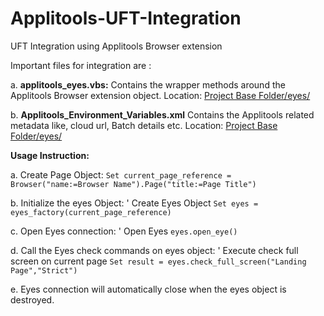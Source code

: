 # Applitools-UFT-Integration
UFT Integration using Applitools Browser extension

Important files for integration are :

  a. **applitools_eyes.vbs:**
      Contains the wrapper methods around the Applitools Browser extension object.
      Location: [Project Base Folder/eyes/](https://github.com/prasant-applitools/Applitools-UFT-Integration/blob/main/UFG_POC/eyes/applitools_eyes.vbs)
      
  b. **Applitools_Environment_Variables.xml**
      Contains the Applitools related metadata like, cloud url, Batch details etc.
      Location: [Project Base Folder/eyes/](https://github.com/prasant-applitools/Applitools-UFT-Integration/blob/main/UFG_POC/eyes/Applitools_Environment_Variables.xml)
  
  **Usage Instruction:**
  
  a. Create Page Object:
      ```Set current_page_reference = Browser("name:=Browser Name").Page("title:=Page Title")```

  b. Initialize the eyes Object:
      ' Create Eyes Object
      ```Set eyes = eyes_factory(current_page_reference)```
  
  c. Open Eyes connection:
      ' Open Eyes
      ```eyes.open_eye()```
  
  d. Call the Eyes check commands on eyes object:
      ' Execute check full screen on current page
      ```Set result = eyes.check_full_screen("Landing Page","Strict")```
  
  e. Eyes connection will automatically close when the eyes object is destroyed.
